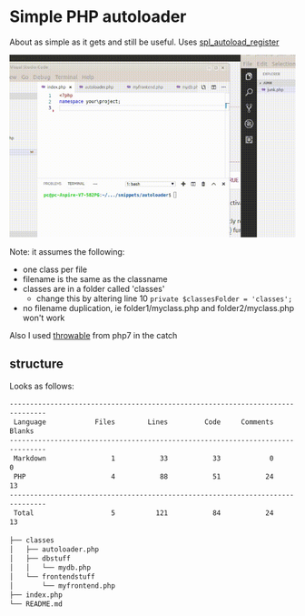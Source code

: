 # Simple PHP autoloader

About as simple as it gets and still be useful. Uses [spl_autoload_register
](https://www.php.net/manual/en/function.spl-autoload-register.php)

![](demo.gif)

Note: it assumes the following:

* one class per file
* filename is the same as the classname
* classes are in a folder called 'classes'
  * change this by altering line 10 `private $classesFolder = 'classes';`
* no filename duplication, ie folder1/myclass.php and folder2/myclass.php won't work

Also I used [throwable](https://www.php.net/manual/en/class.throwable.php) from php7 in the catch

## structure

Looks as follows:
```
-------------------------------------------------------------------------------
 Language            Files        Lines         Code     Comments       Blanks
-------------------------------------------------------------------------------
 Markdown                1           33           33            0            0
 PHP                     4           88           51           24           13
-------------------------------------------------------------------------------
 Total                   5          121           84           24           13

├── classes
│   ├── autoloader.php
│   ├── dbstuff
│   │   └── mydb.php
│   └── frontendstuff
│       └── myfrontend.php
├── index.php
└── README.md
```